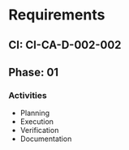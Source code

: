 # Requirements

## CI: CI-CA-D-002-002
## Phase: 01

### Activities
- Planning
- Execution
- Verification
- Documentation

